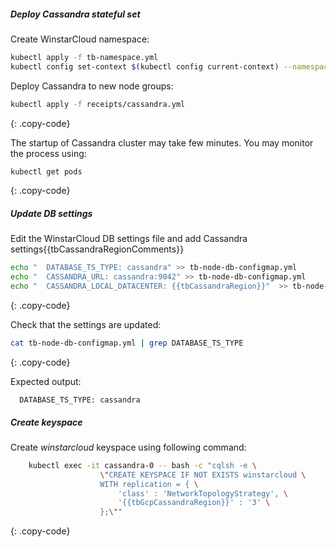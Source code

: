 ##### Deploy Cassandra stateful set

Create WinstarCloud namespace:

```bash
kubectl apply -f tb-namespace.yml
kubectl config set-context $(kubectl config current-context) --namespace=winstarcloud
```

Deploy Cassandra to new node groups:

```bash
kubectl apply -f receipts/cassandra.yml
```
{: .copy-code}

The startup of Cassandra cluster may take few minutes. You may monitor the process using:

```bash
kubectl get pods
```
{: .copy-code}

##### Update DB settings

Edit the WinstarCloud DB settings file and add Cassandra settings{{tbCassandraRegionComments}}


```bash
echo "  DATABASE_TS_TYPE: cassandra" >> tb-node-db-configmap.yml
echo "  CASSANDRA_URL: cassandra:9042" >> tb-node-db-configmap.yml
echo "  CASSANDRA_LOCAL_DATACENTER: {{tbCassandraRegion}}"  >> tb-node-db-configmap.yml
```
{: .copy-code}

Check that the settings are updated:

```bash
cat tb-node-db-configmap.yml | grep DATABASE_TS_TYPE
```
{: .copy-code}

Expected output:

```text
  DATABASE_TS_TYPE: cassandra
```

##### Create keyspace

Create *winstarcloud* keyspace using following command:

```bash
    kubectl exec -it cassandra-0 -- bash -c "cqlsh -e \
                    \"CREATE KEYSPACE IF NOT EXISTS winstarcloud \
                    WITH replication = { \
                        'class' : 'NetworkTopologyStrategy', \
                        '{{tbGcpCassandraRegion}}' : '3' \
                    };\""
```
{: .copy-code}